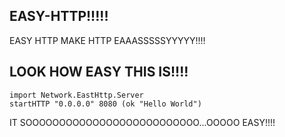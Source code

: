 EASY-HTTP!!!!!
--------------

EASY HTTP MAKE HTTP EAAASSSSSYYYYY!!!!

LOOK HOW EASY THIS IS!!!!
-------------------------

    import Network.EastHttp.Server
    startHTTP "0.0.0.0" 8080 (ok "Hello World")

IT SOOOOOOOOOOOOOOOOOOOOOOOOOO...OOOOO EASY!!!!